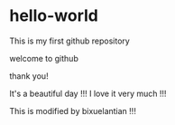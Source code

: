 hello-world
===========

This is my first github repository

welcome to github

thank you!

It's a beautiful day !!!
I love it very much !!!


This is modified by bixuelantian !!!
